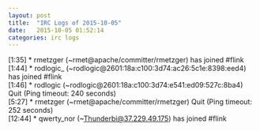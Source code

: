 ```yaml
---
layout: post
title:  "IRC Logs of 2015-10-05"
date:   2015-10-05 01:52:14
categories: irc logs
---
```

<span class="irc-date">[1:35]</span> <span class="irc-green">* rmetzger (~rmet@apache/committer/rmetzger) has joined #flink</span><br />
<span class="irc-date">[1:44]</span> <span class="irc-green">* rodlogic_ (~rodlogic@2601:18a:c100:3d74:ac26:5c1e:8398:eed4) has joined #flink</span><br />
<span class="irc-date">[1:46]</span> <span class="irc-navy">* rodlogic (~rodlogic@2601:18a:c100:3d74:e541:ed09:527c:8ba4) Quit (Ping timeout: 240 seconds)</span><br />
<span class="irc-date">[5:27]</span> <span class="irc-navy">* rmetzger (~rmet@apache/committer/rmetzger) Quit (Ping timeout: 252 seconds)</span><br />
<span class="irc-date">[12:44]</span> <span class="irc-green">* qwerty_nor (~Thunderbi@37.229.49.175) has joined #flink</span><br />
